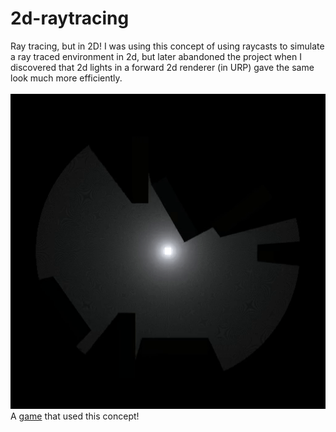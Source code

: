 # 2d-raytracing
Ray tracing, but in 2D!
I was using this concept of using raycasts to simulate a ray traced environment in 2d, but later abandoned the project when I discovered that 2d lights in a forward 2d renderer (in URP) gave the same look much more efficiently.<br><br>
<img src= "RTDemo.gif"><br>
A [game](https://makra.itch.io/two-opposites) that used this concept!
